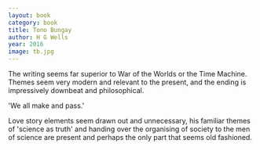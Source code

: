 ```yaml
---
layout: book
category: book
title: Tono Bungay
author: H G Wells
year: 2016
image: tb.jpg
---
```

The writing seems far superior to War of the Worlds or the Time Machine. Themes seem very modern and relevant to the present, and the ending is impressively downbeat and philosophical.  

'We all make and pass.'  

Love story elements seem drawn out and unnecessary, his familiar themes of 'science as truth' and handing over the organising of society to the men of science are present and perhaps the only part that seems old fashioned.  
